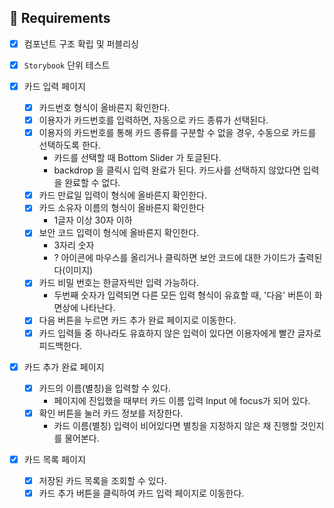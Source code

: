 ## 📝 Requirements

- [x] 컴포넌트 구조 확립 및 퍼블리싱
- [x] `Storybook` 단위 테스트

- [x] 카드 입력 페이지
  - [x] 카드번호 형식이 올바른지 확인한다.
  - [x] 이용자가 카드번호를 입력하면, 자동으로 카드 종류가 선택된다.
  - [x] 이용자의 카드번호를 통해 카드 종류를 구분할 수 없을 경우, 수동으로 카드를 선택하도록 한다.
    - 카드를 선택할 때 Bottom Slider 가 토글된다.
    - backdrop 을 클릭시 입력 완료가 된다. 카드사를 선택하지 않았다면 입력을 완료할 수 없다.
  - [x] 카드 만료일 입력이 형식에 올바른지 확인한다.
  - [x] 카드 소유자 이름의 형식이 올바른지 확인한다
    - 1글자 이상 30자 이하
  - [x] 보안 코드 입력이 형식에 올바른지 확인한다.
    - 3자리 숫자
    - ? 아이콘에 마우스를 올리거나 클릭하면 보안 코드에 대한 가이드가 출력된다(이미지)
  - [x] 카드 비밀 번호는 한글자씩만 입력 가능하다.
    - 두번째 숫자가 입력되면 다른 모든 입력 형식이 유효할 때, '다음' 버튼이 화면상에 나타난다.
  - [x] 다음 버튼을 누르면 카드 추가 완료 페이지로 이동한다.
  - [x] 카드 입력들 중 하나라도 유효하지 않은 입력이 있다면 이용자에게 빨간 글자로 피드백한다.
- [x] 카드 추가 완료 페이지
  - [x] 카드의 이름(별칭)을 입력할 수 있다.
    - 페이지에 진입했을 때부터 카드 이름 입력 Input 에 focus가 되어 있다.
  - [x] 확인 버튼을 눌러 카드 정보를 저장한다.
    - 카드 이름(별칭) 입력이 비어있다면 별칭을 지정하지 않은 채 진행할 것인지를 물어본다.
- [x] 카드 목록 페이지
  - [x] 저장된 카드 목록을 조회할 수 있다.
  - [x] 카드 추가 버튼을 클릭하여 카드 입력 페이지로 이동한다.

